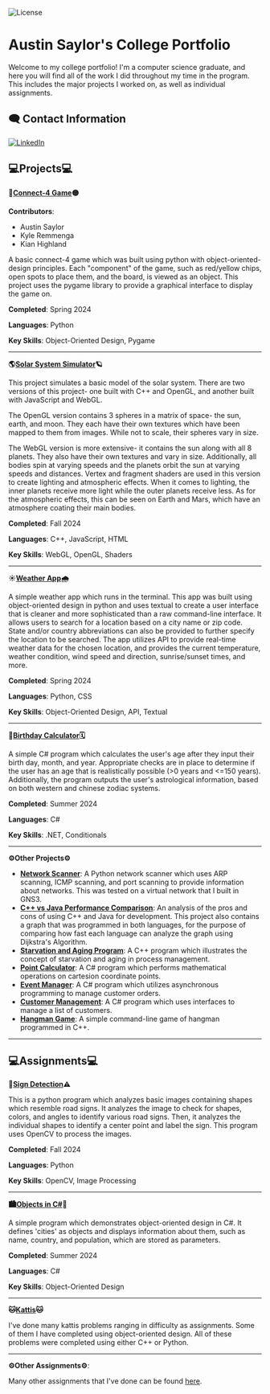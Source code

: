 ![License](https://img.shields.io/badge/License-MIT-green)
# Austin Saylor's College Portfolio

Welcome to my college portfolio! I'm a computer science graduate, and here you will find all of the work I did throughout my time in the program. This includes the major projects I worked on, as well as individual assignments.

## 🗨️ Contact Information
[![LinkedIn](https://img.shields.io/badge/LinkedIn-007EBB)](https://www.linkedin.com/in/austin-saylor-08b1a4209/)

## 💻Projects💻

**🔴[Connect-4 Game](https://github.com/austin-saylor/College-Portfolio/tree/main/projects/connect-4)🟡**

**Contributors**:
- Austin Saylor
- Kyle Remmenga
- Kian Highland

A basic connect-4 game which was built using python with object-oriented-design principles. Each "component" of the game, such as red/yellow chips, open spots to place them, and the board, is viewed as an object. This project uses the pygame library to provide a graphical interface to display the game on.

**Completed**: Spring 2024

**Languages**: Python

**Key Skills**: Object-Oriented Design, Pygame

------------------------------------------------
**🌎[Solar System Simulator](https://github.com/austin-saylor/College-Portfolio/tree/main/projects/solar-system)🪐**

This project simulates a basic model of the solar system. There are two versions of this project- one built with C++ and OpenGL, and another built with JavaScript and WebGL.

The OpenGL version contains 3 spheres in a matrix of space- the sun, earth, and moon. They each have their own textures which have been mapped to them from images. While not to scale, their spheres vary in size.

The WebGL version is more extensive- it contains the sun along with all 8 planets. They also have their own textures and vary in size. Additionally, all bodies spin at varying speeds and the planets orbit the sun at varying speeds and distances. Vertex and fragment shaders are used in this version to create lighting and atmospheric effects. When it comes to lighting, the inner planets receive more light while the outer planets receive less. As for the atmospheric effects, this can be seen on Earth and Mars, which have an atmosphere coating their main bodies.

**Completed**: Fall 2024

**Languages**: C++, JavaScript, HTML

**Key Skills**: WebGL, OpenGL, Shaders

------------------------------------------------
**☀️[Weather App](https://github.com/austin-saylor/College-Portfolio/tree/main/projects/weatherapp)🌧️**

A simple weather app which runs in the terminal. This app was built using object-oriented design in python and uses textual to create a user interface that is cleaner and more sophisticated than a raw command-line interface. It allows users to search for a location based on a city name or zip code. State and/or country abbreviations can also be provided to further specify the location to be searched. The app utilizes API to provide real-time weather data for the chosen location, and provides the current temperature, weather condition, wind speed and direction, sunrise/sunset times, and more.

**Completed**: Spring 2024

**Languages**: Python, CSS

**Key Skills**: Object-Oriented Design, API, Textual

----------------------------------------

**🎂[Birthday Calculator](https://github.com/austin-saylor/College-Portfolio/tree/main/projects/BirthdayCalculator)🗓️**

A simple C# program which calculates the user's age after they input their birth day, month, and year. Appropriate checks are in place to determine if the user has an age that is realistically possible (>0 years and <=150 years). Additionally, the program outputs the user's astrological information, based on both western and chinese zodiac systems.

**Completed**: Summer 2024

**Languages**: C#

**Key Skills**: .NET, Conditionals

------------------------------------------------
**⚙️Other Projects⚙️**

- **[Network Scanner](https://github.com/austin-saylor/College-Portfolio/tree/main/projects/networkscanner)**: A Python network scanner which uses ARP scanning, ICMP scanning, and port scanning to provide information about networks. This was tested on a virtual network that I built in GNS3.
- **[C++ vs Java Performance Comparison](https://github.com/austin-saylor/College-Portfolio/tree/main/projects/performance-comparison)**: An analysis of the pros and cons of using C++ and Java for development. This project also contains a graph that was programmed in both languages, for the purpose of comparing how fast each language can analyze the graph using Dijkstra's Algorithm.
- **[Starvation and Aging Program](https://github.com/austin-saylor/College-Portfolio/tree/main/projects/starvation-and-aging)**: A C++ program which illustrates the concept of starvation and aging in process management.
- **[Point Calculator](https://github.com/austin-saylor/College-Portfolio/tree/main/projects/PointCalculator)**: A C# program which performs mathematical operations on cartesion coordinate points.
- **[Event Manager](https://github.com/austin-saylor/College-Portfolio/tree/main/projects/EventManager)**: A C# program which utilizes asynchronous programming to manage customer orders.
- **[Customer Management](https://github.com/austin-saylor/College-Portfolio/tree/main/projects/CustomerManagement)**: A C# program which uses interfaces to manage a list of customers.
- **[Hangman Game](https://github.com/austin-saylor/College-Portfolio/tree/main/projects/hangman)**: A simple command-line game of hangman programmed in C++.

------------------------------------------------
## 💻Assignments💻

**🛑[Sign Detection](https://github.com/austin-saylor/College-Portfolio/tree/main/assignments/computer-vision/sign-detection)⚠️**

This is a python program which analyzes basic images containing shapes which resemble road signs. It analyzes the image to check for shapes, colors, and angles to identify various road signs. Then, it analyzes the individual shapes to identify a center point and label the sign. This program uses OpenCV to process the images.

**Completed**: Fall 2024

**Languages**: Python

**Key Skills**: OpenCV, Image Processing

------------------------------------------------

**🏙️[Objects in C#](https://github.com/austin-saylor/College-Portfolio/tree/main/assignments/csharp/HW5)🌆**

A simple program which demonstrates object-oriented design in C#. It defines 'cities' as objects and displays information about them, such as name, country, and population, which are stored as parameters.

**Completed**: Summer 2024

**Languages**: C#

**Key Skills**: Object-Oriented Design

------------------------------------------------
**🐱[Kattis](https://github.com/austin-saylor/College-Portfolio/tree/main/assignments/kattis)🐱**

I've done many kattis problems ranging in difficulty as assignments. Some of them I have completed using object-oriented design. All of these problems were completed using either C++ or Python.

-----------------------------------------------
**⚙️Other Assignments⚙️**:

Many other assignments that I've done can be found [here](https://github.com/austin-saylor/College-Portfolio/tree/main/assignments).

[LinkedIn]: https://www.linkedin.com/in/austin-saylor-08b1a4209/